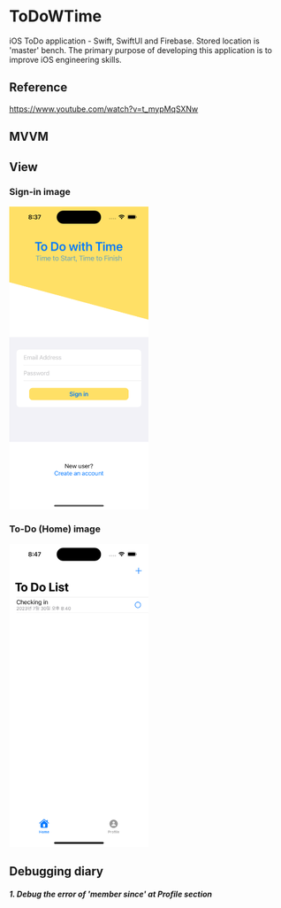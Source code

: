 # ToDoWTime
iOS ToDo application - Swift, SwiftUI and Firebase. Stored location is 'master' bench. The primary purpose of developing this application is to improve iOS engineering skills. 

## Reference
https://www.youtube.com/watch?v=t_mypMqSXNw

## MVVM 

## View

### Sign-in image 
<img src="https://github.com/yunmil/ToDoWTime/blob/main/readme-assests/Simulator%20Screenshot%20-%20iPhone%2014%20Pro%20-%202023-07-30%20at%2020.37.38.png" width ="50%" >

### To-Do (Home) image 
<img src="https://github.com/yunmil/ToDoWTime/blob/main/readme-assests/Simulator%20Screenshot%20-%20iPhone%2014%20Pro%20-%202023-07-30%20at%2020.47.07.png" width ="50%">

## Debugging diary

##### 1. Debug the error of 'member since' at Profile section 







